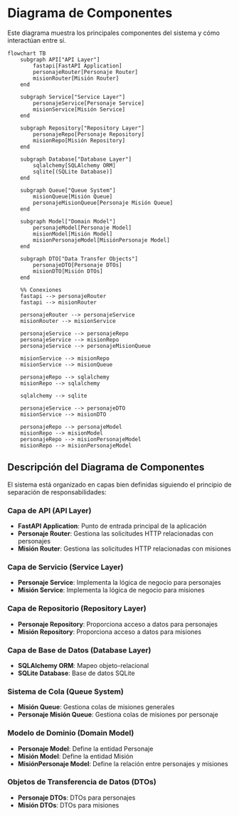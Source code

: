 # Diagrama de Componentes

Este diagrama muestra los principales componentes del sistema y cómo interactúan entre sí.

```mermaid
flowchart TB
    subgraph API["API Layer"]
        fastapi[FastAPI Application]
        personajeRouter[Personaje Router]
        misionRouter[Misión Router]
    end
    
    subgraph Service["Service Layer"]
        personajeService[Personaje Service]
        misionService[Misión Service]
    end
    
    subgraph Repository["Repository Layer"]
        personajeRepo[Personaje Repository]
        misionRepo[Misión Repository]
    end
    
    subgraph Database["Database Layer"]
        sqlalchemy[SQLAlchemy ORM]
        sqlite[(SQLite Database)]
    end
    
    subgraph Queue["Queue System"]
        misionQueue[Misión Queue]
        personajeMisionQueue[Personaje Misión Queue]
    end
    
    subgraph Model["Domain Model"]
        personajeModel[Personaje Model]
        misionModel[Misión Model]
        misionPersonajeModel[MisiónPersonaje Model]
    end
    
    subgraph DTO["Data Transfer Objects"]
        personajeDTO[Personaje DTOs]
        misionDTO[Misión DTOs]
    end
    
    %% Conexiones
    fastapi --> personajeRouter
    fastapi --> misionRouter
    
    personajeRouter --> personajeService
    misionRouter --> misionService
    
    personajeService --> personajeRepo
    personajeService --> misionRepo
    personajeService --> personajeMisionQueue
    
    misionService --> misionRepo
    misionService --> misionQueue
    
    personajeRepo --> sqlalchemy
    misionRepo --> sqlalchemy
    
    sqlalchemy --> sqlite
    
    personajeService --> personajeDTO
    misionService --> misionDTO
    
    personajeRepo --> personajeModel
    misionRepo --> misionModel
    personajeRepo --> misionPersonajeModel
    misionRepo --> misionPersonajeModel
```

## Descripción del Diagrama de Componentes

El sistema está organizado en capas bien definidas siguiendo el principio de separación de responsabilidades:

### Capa de API (API Layer)
- **FastAPI Application**: Punto de entrada principal de la aplicación
- **Personaje Router**: Gestiona las solicitudes HTTP relacionadas con personajes
- **Misión Router**: Gestiona las solicitudes HTTP relacionadas con misiones

### Capa de Servicio (Service Layer)
- **Personaje Service**: Implementa la lógica de negocio para personajes
- **Misión Service**: Implementa la lógica de negocio para misiones

### Capa de Repositorio (Repository Layer)
- **Personaje Repository**: Proporciona acceso a datos para personajes
- **Misión Repository**: Proporciona acceso a datos para misiones

### Capa de Base de Datos (Database Layer)
- **SQLAlchemy ORM**: Mapeo objeto-relacional
- **SQLite Database**: Base de datos SQLite

### Sistema de Cola (Queue System)
- **Misión Queue**: Gestiona colas de misiones generales
- **Personaje Misión Queue**: Gestiona colas de misiones por personaje

### Modelo de Dominio (Domain Model)
- **Personaje Model**: Define la entidad Personaje
- **Misión Model**: Define la entidad Misión
- **MisiónPersonaje Model**: Define la relación entre personajes y misiones

### Objetos de Transferencia de Datos (DTOs)
- **Personaje DTOs**: DTOs para personajes
- **Misión DTOs**: DTOs para misiones
